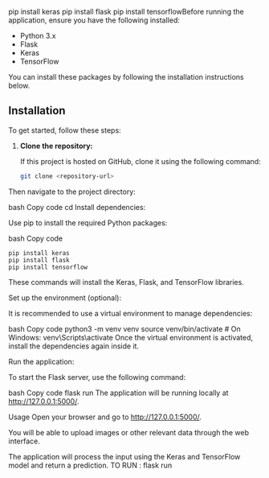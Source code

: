 pip install keras
pip install flask
pip install tensorflowBefore running the application, ensure you have the following installed:

- Python 3.x
- Flask
- Keras
- TensorFlow

You can install these packages by following the installation instructions below.

## Installation

To get started, follow these steps:

1. **Clone the repository:**

   If this project is hosted on GitHub, clone it using the following command:

   ```bash
   git clone <repository-url>
Then navigate to the project directory:

bash
Copy code
cd <repository-directory>
Install dependencies:

Use pip to install the required Python packages:

bash
Copy code
```
pip install keras
pip install flask
pip install tensorflow
```
These commands will install the Keras, Flask, and TensorFlow libraries.

Set up the environment (optional):

It is recommended to use a virtual environment to manage dependencies:

bash
Copy code
python3 -m venv venv
source venv/bin/activate  # On Windows: venv\Scripts\activate
Once the virtual environment is activated, install the dependencies again inside it.

Run the application:

To start the Flask server, use the following command:

bash
Copy code
flask run
The application will be running locally at http://127.0.0.1:5000/.

Usage
Open your browser and go to http://127.0.0.1:5000/.

You will be able to upload images or other relevant data through the web interface.

The application will process the input using the Keras and TensorFlow model and return a prediction.
TO RUN : flask run
